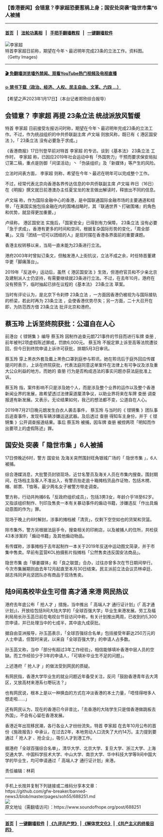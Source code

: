 ### 【香港要闻】会错意？李家超恐要惹祸上身；国安处突袭“隐世市集”6人被捕
------------------------

#### [首页](https://github.com/gfw-breaker/banned-news3/blob/master/README.md) &nbsp;&nbsp;|&nbsp;&nbsp; [法轮功真相](https://github.com/begood0513/basic/blob/master/README.md)  &nbsp;&nbsp;|&nbsp;&nbsp; [手把手翻墙教程](https://github.com/gfw-breaker/guides/wiki)  &nbsp;&nbsp;|&nbsp;&nbsp; [一键翻墙软件](https://github.com/gfw-breaker/nogfw/blob/master/README.md)  



<div><img alt="李家超" src="https://img.soundofhope.org/2022-04/000-1650862318643.jpg"/>
<br/><figcaption class="caption">
 特首李家超日前称，期望在今年丶最迟明年完成23条的立法工作。资料图。（Getty Images)
</figcaption></div><hr/>

#### [ 🎬  免翻墙浏览墙外禁闻、观看YouTube热门视频及电视直播](https://github.com/gfw-breaker/HelloWorld)

#### [ 💥  禁书下载（政治、经济、人权、民主自由、文革、六四 ...）](https://github.com/gfw-breaker/books/blob/master/README.md)

<div><div class="Content__Wrapper sc-1bvya0-0 elmmKw article_body" itemprop="articleBody">
 <div id="post_place_1">
 </div>
 <p class="meta-top">
  <span class="meta">
   【希望之声2023年1月17日】（本台记者郑欣综合报导）
  </span>
 </p>
 <h2>
  <strong>
   会错意？
   <ok href="/term/100347">
    李家超
   </ok>
   再提
   <ok href="/term/19695">
    23条立法
   </ok>
   统战派放风暂缓
  </strong>
 </h2>
 <p>
  特首
  <ok href="/term/100347">
   李家超
  </ok>
  日前接受左报访问时称，期望在今年丶最迟明年完成23条的立法工作。不过，作为统战组织的中共侨联副主席
  <ok href="/term/829353">
   卢文端
  </ok>
  则放风称，既已有《
  <ok href="/term/291820">
   港区国安法
  </ok>
  》，「
  <ok href="/term/19695">
   23条立法
  </ok>
  没有必要急于求成。」
 </p>
 <p>
  《香港商报》17日刊登早前对特首
  <ok href="/term/100347">
   李家超
  </ok>
  的专访。谈到《基本法》
  <ok href="/term/19695">
   23条立法
  </ok>
  工作时，
  <ok href="/term/100347">
   李家超
  </ok>
  称，已因应2019年社会运动中有「外国势力」干预而要求保安局拟订第二稿，重点是防御「间谍活动」丶「伪装组织」及「新媒体」等产生的风险。
 </p>
 <p>
  立法时间表方面，
  <ok href="/term/100347">
   李家超
  </ok>
  则称，希望在今年丶最迟在明年可以完成整个工作。
 </p>
 <p>
  不过，经常代表北京向香港各界传达信息的中共侨联副主席
  <ok href="/term/829353">
   卢文端
  </ok>
  昨日（16日）在《明报》撰文就日前港澳办主任夏宝龙的发言做出解读时，释放出不同的信息。
 </p>
 <p>
  <ok href="/term/829353">
   卢文端
  </ok>
  称，作为国际金融中心的香港，是中国联通国际金融市场的主要通道和纽带，「在美国实施包括金融在内的围堵战略时，其『联通世界丶打破围堵』的角色和优势，就显得更加重要。」
 </p>
 <p>
  卢续称，
  <ok href="/term/291820">
   港区国安法
  </ok>
  实施后，「国家安全」已得到有力保障，
  <ok href="/term/19695">
   23条立法
  </ok>
  没有必要「急于求成」，香港有更多的时间和空间，根据复杂国际形势的变化，「周全部署」。又指「团结一切可以团结的人」是现时摆在香港各界面前的重要课题。
 </p>
 <p>
  香港主权转移以来，当局一直未能为23条进行立法。
 </p>
 <p>
  港府2003年时曾拟订条文，但触发港人上街抗议，立法不成之余，时任特首董建华更「脚痛落台」。
 </p>
 <p>
  2019年「反送中」运动后，虽然《
  <ok href="/term/291820">
   港区国安法
  </ok>
  》生效，但港府官员和不少亲北京及建制派人士仍坚持，有需要继续就23条进行立法。不过，在去年10月，港府在没有预告下，临时抽起已排在议程的《基本法》
  <ok href="/term/19695">
   23条立法
  </ok>
  草案。
 </p>
 <p>
  当时有评论认为，是北京下令刹停
  <ok href="/term/19695">
   23条立法
  </ok>
  ，一方面因香港仍被视为与国际接轨的桥梁，若此时再为
  <ok href="/term/19695">
   23条立法
  </ok>
  ，会使香港优势尽失；另一方面，二十大召开在即，为防范西方借
  <ok href="/term/19695">
   23条立法
  </ok>
  批评北京和港府。
 </p>
 <h2>
  <strong>
   <ok href="/term/411619">
    蔡玉玲
   </ok>
   上诉至终院获批：公道自在人心
  </strong>
 </h2>
 <p>
  前港台《
  <ok href="/term/412738">
   铿锵集
  </ok>
  》编导
  <ok href="/term/411619">
   蔡玉玲
  </ok>
  因制作追查元朗721事件的节目而进行车牌
  <ok href="/term/431011">
   查册
  </ok>
  , 前年被判2项虚假陈述罪成，罚款6,000元。
  <ok href="/term/411619">
   蔡玉玲
  </ok>
  不服定罪上诉至高等法院遭驳回，但今日到终院申请上诉许可获批，排期5月3日审讯。
 </p>
 <p>
  <ok href="/term/411619">
   蔡玉玲
  </ok>
  穿上黑衣外套及戴上黑色口罩到庭参与聆讯，她在聆讯后于庭外回应传媒提问时表示，上诉在终院获批，代表法庭同意这单案件在法律上有可争议及涉及重大公众利益的地方。而她的
  <ok href="/term/431011">
   查册
  </ok>
  行为是否构成违法的事实问题亦获法庭批准上诉。
 </p>
 <p>
  <ok href="/term/411619">
   蔡玉玲
  </ok>
  指，案件影响不只是涉及她个人，而是涉及整个业界的运作以及整个香港新闻业界的发展，故希望透过法律渠道厘清争议，以助业界将来在车牌
  <ok href="/term/431011">
   查册
  </ok>
  调查报道有新发展。又表示，无论结果如何，我己的想法都不变，公道自在人心。
 </p>
 <p>
  2019年7月21日晚元朗发生白衣人袭击事件，
  <ok href="/term/411619">
   蔡玉玲
  </ok>
  与当时的《
  <ok href="/term/412738">
   铿锵集
  </ok>
  》团队事后追查事件，发现有车辆涉嫌运送武器。及后透过
  <ok href="/term/431011">
   查册
  </ok>
  得知车主身份，并于《
  <ok href="/term/412738">
   铿锵集
  </ok>
  》公开调查报道结果。事后
  <ok href="/term/411619">
   蔡玉玲
  </ok>
  被捕，因车牌
  <ok href="/term/431011">
   查册
  </ok>
  被控两项「明知而作出要项上的虚假陈述」罪。
 </p>
 <h2>
  <strong>
   <ok href="/term/370645">
    国安处
   </ok>
   突袭「
   <ok href="/term/829356">
    隐世市集
   </ok>
   」6人被捕
  </strong>
 </h2>
 <p>
  17日傍晚近6时，警方
  <ok href="/term/370645">
   国安处
  </ok>
  及海关突然围封旺角银城广场的「
  <ok href="/term/829356">
   隐世市集
  </ok>
  」，6人被捕。
 </p>
 <p>
  综合港媒消息，大批警员封锁现场，近廿名警员及海关人员在市集内搜查。围封期间，在场档主及客人不准出入，有警员抬走逾十箱摊档货品作证物，包括木櫈、帽、邮票、T恤等。最少两名女子被警方带走调查。
 </p>
 <p>
  警方称，行动共拘捕6名「反政府组织成员」，包括3男3女，年龄介乎18至62岁。又指该组织制作、刊印及售卖一本有关暴动事件的煽动书籍，涉嫌违反「作出具煽动意图的作为」罪。
 </p>
 <p>
  现场于晚上约8时解封，涉事的摊档被「清货」，仅剩下空空如也的货架和货篮。
 </p>
 <p>
  除市集外，警方另根据法庭手令，搜查相关的印刷店，以及被捕人的住所，共检获43本涉案的「煽动书籍」及其他煽动物品。
 </p>
 <p>
  有传媒称，涉事摊档于去年起制作一本关于2019年反送中运动图文简录，并于市集中售卖。早前有蓝营KOL拍摄影片指摊档「公然售卖违反国安法商品」。
 </p>
 <p>
  <ok href="/term/829356">
   隐世市集
  </ok>
  由「够姜媒体」和「良之联盟」合办，过往亦曾多次在节日期间举行。今次市集展期则由去年12月起直至本月30日结束。民主派前立法会议员林卓廷、胡志伟同尹兆坚团队亦有商品于现场售卖。
 </p>
 <h2>
  <strong>
   陆9间高校毕业生可借
   <ok href="/term/829359">
    高才通
   </ok>
   来港 网民热议
  </strong>
 </h2>
 <p>
  港府去年底公布「
  <ok href="/term/821034">
   抢人才
  </ok>
  」措施，当中推出「
  <ok href="/term/80641">
   高端人才
  </ok>
  通行证计划」(「
  <ok href="/term/829359">
   高才通
  </ok>
  计划」)，开放给包括9间大陆大学的「全球百强大学」毕业生来港发展。劳工及福利局局长孙玉菡日前在电视台节目访问中称，有关计划推出两周，已收到约5,300宗申请，并已处理当中的七成半，其中逾九成获批。
 </p>
 <p>
  据自由亚洲报导，孙玉菡表示，「全球百强综合名单」包括接受年薪达250万元的人士申请，但暂时来说，以来自「全球百强大学」的申请人占多数。
 </p>
 <p>
  孙玉菡又称，当中「部分有超过3年工作经验」，相信能够填补香港中层人员的空缺。而工作经验少于3年的申请人，「可填补毕业生不足的问题」。
 </p>
 <p>
  上述港府「
  <ok href="/term/821034">
   抢人才
  </ok>
  」的做法受到网民的质疑。
 </p>
 <p>
  有网民指，香港大学毕业生的就业问题近年备受关注，反问「鼓励香港青年去大湾区，又放高材来港系乜嘢玩法？」
 </p>
 <p>
  也有网民说，根本上是以一种换血的方式在冲淡香港的本土力量，「唔怪得咁多人想走啦……」
 </p>
 <p>
  还有网民认为，现在的香港已今非昔比，「去香港的大陆学生只是借香港做跳板去外国」，不会有心留在香港发展。
 </p>
 <p>
  香港近年出现移民潮，各行各业人才纷纷流失。特首
  <ok href="/term/100347">
   李家超
  </ok>
  在去年10月公布的首份《施政报告》中承认，在过去2年，本地劳动人口流失了大约14万。主力提到要通过「
  <ok href="/term/821034">
   抢人才
  </ok>
  、抢企业」，吸引人才到港工作。
 </p>
 <p>
  据港府「全球百强综合名单」，清华大学、北京大学、复旦大学、浙江大学、上海交通大学、中国科学技术大学、中山大学、南京大学、华中科技大学等9间中国大学的毕业生，均可申请通过「
  <ok href="/term/80641">
   高端人才
  </ok>
  通行证计划」来港。
 </p>
 <p class="meta-btm">
  责任编辑：林莉
 </p>
</div>
</div>
<hr/>
手机上长按并复制下列链接或二维码分享本文章：<br/>
https://github.com/gfw-breaker/banned-news3/blob/master/pages/soh55/688251.md <br/>
<a href='https://github.com/gfw-breaker/banned-news3/blob/master/pages/soh55/688251.md'><img src='https://github.com/gfw-breaker/banned-news3/blob/master/pages/soh55/688251.md.png'/></a> <br/>
原文地址（需翻墙访问）：https://www.soundofhope.org/post/688251


------------------------
#### [首页](https://github.com/gfw-breaker/banned-news3/blob/master/README.md) &nbsp;|&nbsp; [一键翻墙软件](https://github.com/gfw-breaker/nogfw/blob/master/README.md) &nbsp;| [《九评共产党》](https://github.com/gfw-breaker/9ping.md/blob/master/README.md#九评之一评共产党是什么) | [《解体党文化》](https://github.com/gfw-breaker/jtdwh.md/blob/master/README.md) | [《共产主义的终极目的》](https://github.com/gfw-breaker/gczydzjmd.md/blob/master/README.md)


<img src='http://gfw-breaker.win/banned-news3/pages/soh55/688251.md' width='0px' height='0px'/>